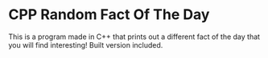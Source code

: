 # CPP Random Fact Of The Day
This is a program made in C++ that prints out a different fact of the day that you will find interesting! Built version included.
